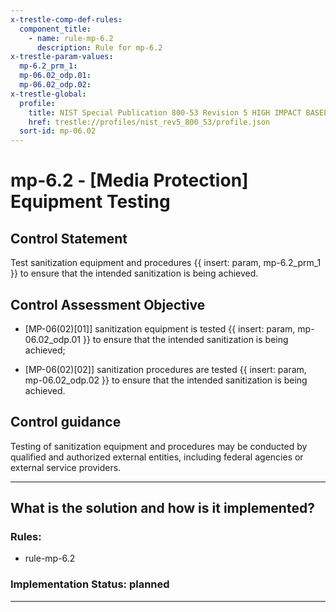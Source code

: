 ```yaml
---
x-trestle-comp-def-rules:
  component_title:
    - name: rule-mp-6.2
      description: Rule for mp-6.2
x-trestle-param-values:
  mp-6.2_prm_1:
  mp-06.02_odp.01:
  mp-06.02_odp.02:
x-trestle-global:
  profile:
    title: NIST Special Publication 800-53 Revision 5 HIGH IMPACT BASELINE
    href: trestle://profiles/nist_rev5_800_53/profile.json
  sort-id: mp-06.02
---
```


# mp-6.2 - \[Media Protection\] Equipment Testing

## Control Statement

Test sanitization equipment and procedures {{ insert: param, mp-6.2_prm_1 }} to ensure that the intended sanitization is being achieved.

## Control Assessment Objective

- \[MP-06(02)[01]\] sanitization equipment is tested {{ insert: param, mp-06.02_odp.01 }} to ensure that the intended sanitization is being achieved;

- \[MP-06(02)[02]\] sanitization procedures are tested {{ insert: param, mp-06.02_odp.02 }} to ensure that the intended sanitization is being achieved.

## Control guidance

Testing of sanitization equipment and procedures may be conducted by qualified and authorized external entities, including federal agencies or external service providers.

______________________________________________________________________

## What is the solution and how is it implemented?

<!-- For implementation status enter one of: implemented, partial, planned, alternative, not-applicable -->

<!-- Note that the list of rules under ### Rules: is read-only and changes will not be captured after assembly to JSON -->

<!-- Add control implementation description here for control: mp-6.2 -->

### Rules:

  - rule-mp-6.2

### Implementation Status: planned

______________________________________________________________________
